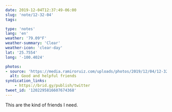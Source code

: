 ```yaml
---
date: 2019-12-04T12:37:49-06:00
slug: 'note/12-32-04'
tags:

type: 'notes'
lang: 'en'
weather: '79.09°F'
weather-summary: 'Clear'
weather-icon: 'clear-day'
lat: '25.7554'
long: '-100.4024'

photos:
- source: 'https://media.ramiroruiz.com/uploads/photos/2019/12/04/12-32-04/good-and-helpful-friends.gif'
  alt: Good and helpful friends
syndication_links:
    - https://brid.gy/publish/twitter
tweet_id: '1202295816607674368'
---
```

This are the kind of friends I need.